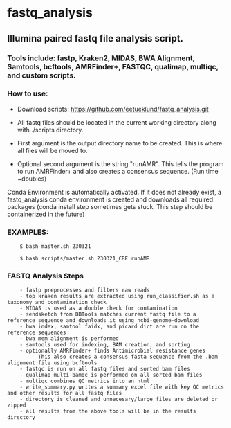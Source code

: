 # fastq_analysis

## Illumina paired fastq file analysis script. 

### Tools include: fastp, Kraken2, MIDAS, BWA Alignment, Samtools, bcftools, AMRFinder+, FASTQC, qualimap, multiqc, and custom scripts. 

### How to use: 
- Download scripts: https://github.com/eetueklund/fastq_analysis.git

- All fastq files should be located in the current working directory along with ./scripts directory. 

- First argument is the output directory name to be created. This is where all files will be moved to.

- Optional second argument is the string "runAMR". This tells the program to run AMRFinder+ and also creates a consensus sequence. (Run time ~doubles)

Conda Environment is automatically activated. If it does not already exist, a fastq_analysis conda environment is created and downloads all required packages 
                                                                        (conda install step sometimes gets stuck. This step should be containerized in the future)

### EXAMPLES:
   
        $ bash master.sh 230321
        
        $ bash scripts/master.sh 230321_CRE runAMR

###  FASTQ Analysis Steps

        - fastp preprocesses and filters raw reads
        - top kraken results are extracted using run_classifier.sh as a taxonomy and contamination check
        - MIDAS is used as a double check for contamination
        - sendsketch from BBTools matches current fastq file to a reference sequence and downloads it using ncbi-genome-download
        - bwa index, samtool faidx, and picard dict are run on the reference sequences
        - bwa mem alignment is performed
        - samtools used for indexing, BAM creation, and sorting
        - optionally AMRFinder+ finds Antimicrobial resistance genes
            - This also creates a consensus fasta sequence from the .bam alignment file using bcftools
        - fastqc is run on all fastq files and sorted bam files
        - qualimap multi-bamqc is performed on all sorted bam files
        - multiqc combines QC metrics into an html
        - write_summary.py writes a summary excel file with key QC metrics and other results for all fastq files
        - directory is cleaned and unnecesary/large files are deleted or zipped
        - all results from the above tools will be in the results directory
